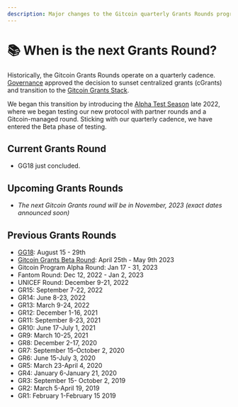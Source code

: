 ```yaml
---
description: Major changes to the Gitcoin quarterly Grants Rounds program
---
```


# 📚 When is the next Grants Round?

Historically, the Gitcoin Grants Rounds operate on a quarterly cadence. [Governance](https://gov.gitcoin.co/)  approved the decision to sunset centralized grants (cGrants) and transition to the [Gitcoin Grants Stack](../../gitcoin-grants-program/what-is-gitcoin-grants-stack.md).&#x20;

We began this transition by introducing the [Alpha Test Season](https://go.gitcoin.co/blog/announcing-the-gitcoin-alpha-tests) late 2022, where we began testing our new protocol with partner rounds and a Gitcoin-managed round. Sticking with our quarterly cadence, we have entered the Beta phase of testing.&#x20;

## Current Grants Round

* GG18 just concluded.

## Upcoming Grants Rounds

* _The next Gitcoin Grants round will be in November, 2023 (exact dates announced soon)_

## Previous Grants Rounds

* [GG18](https://www.gitcoin.co/blog/announcing-gitcoin-grants-18): August 15 - 29th
* [Gitcoin Grants Beta Round](https://go.gitcoin.co/blog/announcing-the-gitcoin-grants-beta-round): April 25th - May 9th 2023
* Gitcoin Program Alpha Round: Jan 17 - 31, 2023
* Fantom Round: Dec 12, 2022 - Jan 2, 2023
* UNICEF Round: December 9-21, 2022
* GR15: September 7-22, 2022
* GR14: June 8-23, 2022
* GR13: March 9-24, 2022
* GR12: December 1-16, 2021
* GR11: September 8-23, 2021
* GR10: June 17-July 1, 2021
* GR9: March 10-25, 2021
* GR8: December 2-17, 2020
* GR7: September 15-October 2, 2020
* GR6: June 15-July 3, 2020
* GR5: March 23-April 4, 2020
* GR4: January 6-January 21, 2020
* GR3: September 15- October 2, 2019
* GR2: March 5-April 19, 2019
* GR1: February 1-February 15 2019
